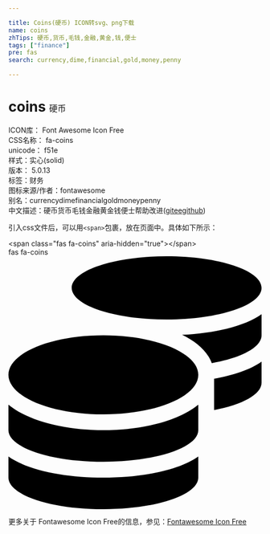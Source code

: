 ```yaml
---

title: Coins(硬币) ICON转svg、png下载
name: coins
zhTips: 硬币,货币,毛钱,金融,黄金,钱,便士
tags: ["finance"]
pre: fas
search: currency,dime,financial,gold,money,penny

---
```


# coins  <small style="font-size: 60%;font-weight: 100">硬币</small>


<div class="detail-page">
<p>
<span>
ICON库：
<span class="badge-secondary badge">Font Awesome Icon Free</span> 
</span>
<br/>
<span>
CSS名称：
<span class="badge-secondary badge">fa-coins</span> 
</span>
<br/>
<span>
unicode：
<span class="badge-secondary badge">f51e</span> 
<copy-btn content='f51e' btn-title=""></copy-btn>
<copy-btn :content='String.fromCodePoint(parseInt("f51e", 16))' btn-title="复制U"></copy-btn>
</span><br/><span>样式：<span class="badge-light badge">实心(solid)</span></span>
<br/>
<span>
版本：
<span class="badge-secondary badge">5.0.13</span> 
</span><br/><span>标签：<span class="badge-light badge"><router-link to="/tags/finance.html">财务</router-link></span></span>
<br/>
<span>图标来源/作者：<span class="badge-light badge">fontawesome</span></span> 
<br/>
<span>别名：<span class="badge-light badge">currency</span><span class="badge-light badge">dime</span><span class="badge-light badge">financial</span><span class="badge-light badge">gold</span><span class="badge-light badge">money</span><span class="badge-light badge">penny</span></span><br/><span class="zh-detail">中文描述：<span class="badge-primary badge">硬币</span><span class="badge-primary badge">货币</span><span class="badge-primary badge">毛钱</span><span class="badge-primary badge">金融</span><span class="badge-primary badge">黄金</span><span class="badge-primary badge">钱</span><span class="badge-primary badge">便士</span><span class="help-link"><span>帮助改进</span>(<a href="https://gitee.com/liuwave/icon-helper/edit/master/json/fontawesome/solid/coins.json" target="_blank" rel="noopener noreferrer">gitee</a><a href="https://github.com/liuwave/icon-helper/edit/master/json/fontawesome/solid/coins.json" target="_blank" rel="noopener noreferrer">github</a></span>)</span><br/>
</p>
</div>
<div class="alert alert-dark">
  <i class="fas fa-coins fa-xs"></i>
  <i class="fas fa-coins fa-sm"></i>
  <i class="fas fa-coins fa-lg"></i>
  <i class="fas fa-coins fa-2x"></i>
  <i class="fas fa-coins fa-3x"></i>
  <i class="fas fa-coins fa-5x"></i>
  <i class="fas fa-coins fa-7x"></i>
</div>
<div>
  <p>引入css文件后，可以用<code>&lt;span&gt;</code>包裹，放在页面中。具体如下所示：    
  </p>
  <div class="alert alert-primary" style="font-size: 14px">
    &lt;span class="fas fa-coins" aria-hidden="true"&gt;&lt;/span&gt;
    <copy-btn content='<span class="fas fa-coins" aria-hidden="true"></span>'></copy-btn>
  </div>
  <div class="alert alert-secondary">
    <i class="fas fa-coins"
    style="font-size: 24px"
    aria-hidden="true"></i> fas fa-coins
    <copy-btn content="fas fa-coins" btn-title="复制图标名称"></copy-btn>
  </div>
</div>
<div id="svg" class="svg-wrap">
<svg xmlns="http://www.w3.org/2000/svg" viewBox="0 0 512 512"><path d="M0 405.3V448c0 35.3 86 64 192 64s192-28.7 192-64v-42.7C342.7 434.4 267.2 448 192 448S41.3 434.4 0 405.3zM320 128c106 0 192-28.7 192-64S426 0 320 0 128 28.7 128 64s86 64 192 64zM0 300.4V352c0 35.3 86 64 192 64s192-28.7 192-64v-51.6c-41.3 34-116.9 51.6-192 51.6S41.3 334.4 0 300.4zm416 11c57.3-11.1 96-31.7 96-55.4v-42.7c-23.2 16.4-57.3 27.6-96 34.5v63.6zM192 160C86 160 0 195.8 0 240s86 80 192 80 192-35.8 192-80-86-80-192-80zm219.3 56.3c60-10.8 100.7-32 100.7-56.3v-42.7c-35.5 25.1-96.5 38.6-160.7 41.8 29.5 14.3 51.2 33.5 60 57.2z"/></svg>
</div>
<detail full-name='fa-coins'></detail>
    
<div><p>更多关于  Fontawesome Icon Free的信息，参见：<a target="_blank" href="https://iconhelper.cn/fontawesome.html">Fontawesome Icon Free</a>
</p></div>
